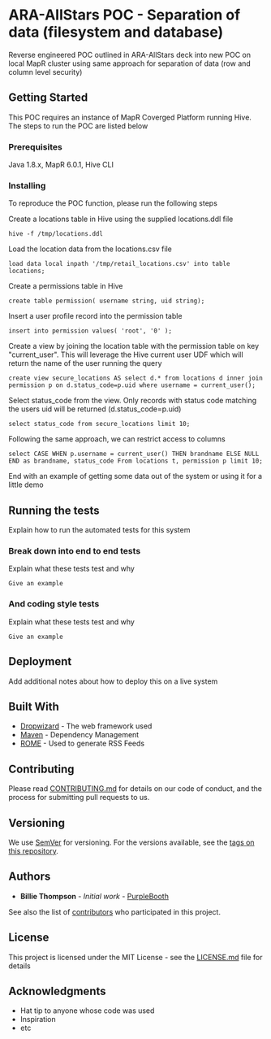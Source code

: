 # ARA-AllStars POC - Separation of data (filesystem and database)

Reverse engineered POC outlined in ARA-AllStars deck into new POC on local MapR cluster using same approach for separation of data (row and column level security)

## Getting Started

This POC requires an instance of MapR Coverged Platform running Hive. The steps to run the POC are listed below

### Prerequisites

Java 1.8.x, MapR 6.0.1, Hive CLI

### Installing

To reproduce the POC function, please run the following steps

Create a locations table in Hive using the supplied locations.ddl file
```
hive -f /tmp/locations.ddl
```

Load the location data from the locations.csv file
```
load data local inpath '/tmp/retail_locations.csv' into table locations;

```

Create a  permissions table in Hive
```
create table permission( username string, uid string);
```

Insert a user profile record into the permission table
```
insert into permission values( 'root', '0' );
```

Create a view by joining the location table with the permission table on key "current_user". This will leverage the Hive current user UDF which will return the name of the user running the query 
```
create view secure_locations AS select d.* from locations d inner join permission p on d.status_code=p.uid where username = current_user(); 
```

Select status_code from the view. Only records with status code matching the users uid will be returned (d.status_code=p.uid)
```
select status_code from secure_locations limit 10;

```
Following the same approach, we can restrict access to columns
```
select CASE WHEN p.username = current_user() THEN brandname ELSE NULL END as brandname, status_code From locations t, permission p limit 10; 
```



End with an example of getting some data out of the system or using it for a little demo

## Running the tests

Explain how to run the automated tests for this system

### Break down into end to end tests

Explain what these tests test and why

```
Give an example
```

### And coding style tests

Explain what these tests test and why

```
Give an example
```

## Deployment

Add additional notes about how to deploy this on a live system

## Built With

* [Dropwizard](http://www.dropwizard.io/1.0.2/docs/) - The web framework used
* [Maven](https://maven.apache.org/) - Dependency Management
* [ROME](https://rometools.github.io/rome/) - Used to generate RSS Feeds

## Contributing

Please read [CONTRIBUTING.md](https://gist.github.com/PurpleBooth/b24679402957c63ec426) for details on our code of conduct, and the process for submitting pull requests to us.

## Versioning

We use [SemVer](http://semver.org/) for versioning. For the versions available, see the [tags on this repository](https://github.com/your/project/tags). 

## Authors

* **Billie Thompson** - *Initial work* - [PurpleBooth](https://github.com/PurpleBooth)

See also the list of [contributors](https://github.com/your/project/contributors) who participated in this project.

## License

This project is licensed under the MIT License - see the [LICENSE.md](LICENSE.md) file for details

## Acknowledgments

* Hat tip to anyone whose code was used
* Inspiration
* etc

